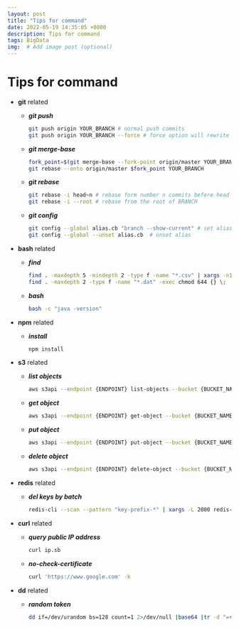 ```yaml
---
layout: post
title: "Tips for command"
date: 2022-05-19 14:35:05 +0800
description: Tips for command
tags: BigData
img:  # Add image post (optional)
---
```


# Tips for command

- __git__ related
    - ___git push___
      ```bash
      git push origin YOUR_BRANCH # normal push commits
      git push origin YOUR_BRANCH --force # force option will rewrite commit history                                      
      ```
    - ___git merge-base___
      ```bash
      fork_point=$(git merge-base --fork-point origin/master YOUR_BRANCH)
      git rebase --onto origin/master $fork_point YOUR_BRANCH
      ```
    - ___git rebase___
      ```bash
      git rebase -i head~n # rebase form number n commits before head
      git rebase -i --root # rebase from the root of BRANCH
      ```
    - ___git config___
      ```bash
      git config --global alias.cb "branch --show-current" # set alias
      git config --global --unset alias.cb  # unset alias
      ```
- __bash__ related
    - ___find___
      ```bash
      find . -maxdepth 5 -mindepth 2 -type f -name "*.csv" | xargs -n1 dirname | sort -u
      find . -maxdepth 2 -type f -name "*.dat" -exec chmod 644 {} \;
      ```
    - ___bash___
      ```bash
      bash -c "java -version"
      ```
- __npm__ related
    - ___install___
      ```bash
      npm install
      ```
      
- __s3__ related
    - ___list objects___
      ```bash
      aws s3api --endpoint {ENDPOINT} list-objects --bucket {BUCKET_NAME}
      ```
    - ___get object___
      ```bash
      aws s3api --endpoint {ENDPOINT} get-object --bucket {BUCKET_NAME} --key {KEY_NAME} {TARGET_FILE}
      ```
    - ___put object___
      ```bash
      aws s3api --endpoint {ENDPOINT} put-object --bucket {BUCKET_NAME} --key {KEY_NAME} --body {TO_BE_UPLOADED_SOURCE}
      ```
    - ___delete object___
      ```bash
      aws s3api --endpoint {ENDPOINT} delete-object --bucket {BUCKET_NAME} --key {TO_BE_DELETED_KEY}
      ```

- __redis__ related
    - ___del keys by batch___
      ```bash
      redis-cli --scan --pattern "key-prefix-*" | xargs -L 2000 redis-cli del
      ``` 

- __curl__ related
    - ___query public IP address___  
      ```bash
      curl ip.sb
      ```
    - ___no-check-certificate___
      ```bash
      curl 'https://www.google.com' -k
      ```
- __dd__ related
    - ___random token___
      ```bash
      dd if=/dev/urandom bs=128 count=1 2>/dev/null |base64 |tr -d "=+/" |dd bs=32 count=1 2>/dev/null
      ```